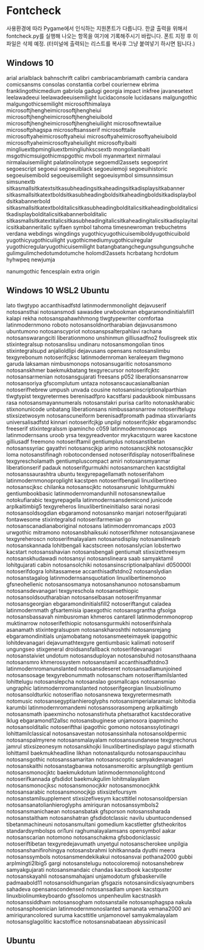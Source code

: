 # Fontcheck
사용환경에 따라 Pygame에서 인식하는 지원폰트가 다릅니다. 한글 출력을 위해서 fontcheck.py를 실행해 나오는 항목을
여기에 기록해주시기 바랍니다. 폰트 지정 후 이 파일은 삭제 예정. (터미널에 출력되는 리스트를 복사후 그냥 붙여넣기 하시면 됩니다.)

## Windows 10
arial
arialblack
bahnschrift
calibri
cambriacambriamath
cambria
candara
comicsansms
consolas
constantia
corbel
couriernew
ebrima
franklingothicmedium
gabriola
gadugi
georgia
impact
inkfree
javanesetext
leelawadeeui
leelawadeeuisemilight
lucidaconsole
lucidasans
malgungothic
malgungothicsemilight
microsofthimalaya
microsoftjhengheimicrosoftjhengheiui
microsoftjhengheimicrosoftjhengheiuibold
microsoftjhengheimicrosoftjhengheiuilight
microsoftnewtailue
microsoftphagspa
microsoftsansserif
microsofttaile
microsoftyaheimicrosoftyaheiui
microsoftyaheimicrosoftyaheiuibold
microsoftyaheimicrosoftyaheiuilight
microsoftyibaiti
mingliuextbpmingliuextbmingliuhkscsextb
mongolianbaiti
msgothicmsuigothicmspgothic
mvboli
myanmartext
nirmalaui
nirmalauisemilight
palatinolinotype
segoemdl2assets
segoeprint
segoescript
segoeui
segoeuiblack
segoeuiemoji
segoeuihistoric
segoeuisemibold
segoeuisemilight
segoeuisymbol
simsunnsimsun
simsunextb
sitkasmallsitkatextsitkasubheadingsitkaheadingsitkadisplaysitkabanner
sitkasmallsitkatextboldsitkasubheadingboldsitkaheadingboldsitkadisplayboldsitkabannerbold
sitkasmallsitkatextbolditalicsitkasubheadingbolditalicsitkaheadingbolditalicsitkadisplaybolditalicsitkabannerbolditalic
sitkasmallsitkatextitalicsitkasubheadingitalicsitkaheadingitalicsitkadisplayitalicsitkabanneritalic
sylfaen
symbol
tahoma
timesnewroman
trebuchetms
verdana
webdings
wingdings
yugothicyugothicuisemiboldyugothicuibold
yugothicyugothicuilight
yugothicmediumyugothicuiregular
yugothicregularyugothicuisemilight
batangbatangchegungsuhgungsuhche
gulimgulimchedotumdotumche
holomdl2assets
hcrbatang
hcrdotum
hyhwpeq
newjumja

nanumgothic
fencesplain
extra
origin

## Windows 10 WSL2 Ubuntu
lato
tlwgtypo
accanthisadfstd
latinmodernmonolight
dejavuserif
notosansthai
notosansmodi
sawasdee
urwbookman
ebgaramondinitialsfill1
kalapi
rekha
notosanspahawhhmong
tlwgtypewriter
comfortaa
latinmodernmono
roboto
notosansoldnortharabian
dejavusansmono
ubuntumono
notosanscypriot
notosanspsalterpahlavi
rachana
notosanswarangciti
liberationmono
unshinmun
gilliusadfno2
foulisgreek
stix
stixintegralsup
notosanslisu
undinaru
notosansmongolian
tinos
stixintegralsupd
anjalioldlipi
dejavusans
opensans
notosanslimbu
texgyrebonum
notoserifcjksc
latinmodernroman
keraleeyam
tlwgmono
garuda
laksaman
nimbusmonops
notosansugaritic
notosansmono
notosanskhmer
baekmukbatang
texgyrecursor
notoserifcjktc
notosansarmenian
notosansgujarati
freesans
p052
liberationsansnarrow
notosansoriya
gfscomplutum
untaza
notosanscaucasianalbanian
notoserifhebrew
umpush
unvada
cousine
notosansinscriptionalparthian
tlwgtypist
texgyretermes
berenisadfpro
kacstfarsi
padaukbook
nimbussans
rasa
notosansmayannumerals
notosanstakri
purisa
carlito
notonaskharabic
stixnonunicode
unbatang
liberationsans
nimbussansnarrow
notoseriftelugu
stixsizetwosym
notosanscuneiform
berenisadfpromath
padmaa
stixvariants
universalisadfstd
kinnari
notoserifcjkjp
unpilgi
notoserifcjkkr
ebgaramondsc
freeserif
stixintegralssm
ipamincho
c059
latinmodernmonocaps
latinmodernsans
uroob
yrsa
texgyreadventor
mrykacstqurn
waree
kacstone
gilliusadf
freemono
notoseriftamil
gentiumplus
notosanstibetan
notosanssyriac
gayathri
notosanscjkjp
arimo
notosanscjkhk
notosanscjkkr
loma
notosanstifinagh
robotocondensed
notoserifdisplay
notoserifbalinese
texgyrescholamath
gentiumpluscompact
amiri
notosansmyanmar
liberationserif
padauk
notoserifgurmukhi
notosansmarchen
kacstdigital
notosanssaurashtra
ubuntu
texgyrepagellamath
notoserifahom
latinmodernmonoproplight
kacstpen
notoserifbengali
linuxlibertineo
notosanscjksc
chilanka
notosanscjktc
notosansrunic
lohitgurmukhi
gentiumbookbasic
latinmodernromandunhill
notosansnewtailue
notokufiarabic
texgyrepagella
latinmodernsansdemicond
junicode
arplkaitimbig5
texgyreheros
linuxlibertineinitialso
sarai
norasi
notosansoldsogdian
ebgaramond
notosansnko
manjari
notoserifgujarati
fontawesome
stixintegralsd
notoserifarmenian
go
notosanscanadianaboriginal
notosans
latinmodernromancaps
z003
urwgothic
mitramono
notosansbhaiksuki
notoserifkhmer
notosansjavanese
texgyreheroscn
notoserifmalayalam
notosansdisplay
notosanslinearb
notosanskannada
lohitbengali
kacstscreen
notosanslycian
lobstertwo
kacstart
notosansshavian
notosansbengali
gentiumalt
stixsizethreesym
notosanskhudawadi
notosansyi
notosanslineara
saab
samyaktamil
lohitgujarati
cabin
notosansolchiki
notosansinscriptionalpahlavi
d050000l
notoserifdogra
lohitassamese
accanthisadfstdno2
notosanslydian
notosanstagalog
latinmodernsansquotation
linuxlibertinemonoo
gfsneohellenic
notosansosmanya
notosanshanunoo
notosansbamum
notosansdevanagari
texgyreschola
notosansethiopic
notosansoldsoutharabian
notosanselbasan
notoserifmyanmar
notosansgeorgian
ebgaramondinitialsfill2
notoseriftangut
caladea
latinmodernmath
gfsartemisia
ipaexgothic
notosansgrantha
gfsolga
notosansbassavah
nimbusroman
khmeros
cantarell
latinmodernmonoprop
muktinarrow
notoserifethiopic
notosansgurmukhi
notoserifsinhala
asanamath
stixintegralsupsm
notosanskharoshthi
notosansrejang
ebgaramondinitials
unjamobatang
notosansmeeteimayek
ipapgothic
lohitdevanagari
dejavumathtexgyre
gentiumbasic
kalimati
notoserif
ungungseo
stixgeneral
droidsansfallback
notoserifdevanagari
notosanstaiviet
undotum
notosansduployan
notosansbuhid
notosansthaana
notosansmro
khmerossystem
notosanstamil
accanthisadfstdno3
latinmodernromanunslanted
notosansdeseret
notosansadlamunjoined
notosansosage
texgyrebonummath
notosanscham
notoseriftamilslanted
lohittelugu
notosanslepcha
notosanslao
gosmallcaps
notosansmiao
ungraphic
latinmodernromanslanted
notoserifgeorgian
linuxbiolinumo
notosansoldturkic
notoseriflao
notosansnewa
texgyretermesmath
notomusic
notosansegyptianhieroglyphs
notosansimperialaramaic
lohitodia
karumbi
latinmodernromandemi
notosanssorasompeng
arplkaitimgb
notosansmath
ipaexmincho
notosanstirhuta
phetsarathot
kacstdecorative
lklug
ebgaramond12allsc
notosansbuginese
unjamosora
ipapmincho
notosansolditalic
notoserifthai
ipagothic
gomono
notosanssylotinagri
lohittamilclassical
notosansavestan
notosanssinhala
notosansoldpermic
notosanspalmyrene
notosansmalayalam
notosanssundanese
texgyrechorus
jamrul
stixsizeonesym
notosanskhojki
linuxlibertinedisplayo
pagul
stixmath
lohittamil
baekmukheadline
likhan
notonastaliqurdu
notosanspaucinhau
notosansgothic
notosanssamaritan
notosanscoptic
samyakdevanagari
notosanskaithi
notosanstagbanwa
notosansmeroitic
arplsungtilgb
gentium
notosansmonocjktc
baekmukdotum
latinmodernmonolightcond
notoserifkannada
gfsdidot
baekmukgulim
lohitmalayalam
notosansmonocjksc
notosansmonocjkkr
notosansmonocjkhk
notosansarabic
notosansmonocjkjp
stixsizefoursym
notosanstamilsupplement
stixsizefivesym
kacsttitlel
notosansoldpersian
notosansanatolianhieroglyphs
amiriquran
notosanssymbols2
notosansmanichaean
notosansbatak
gfsporson
notosanssharada
notosanstaitham
notosanshatran
gfsdidotclassic
navilu
ubuntucondensed
tibetanmachineuni
notosansmultani
gomedium
kacstletter
gfstheokritos
standardsymbolsps
ori1uni
raghumalayalamsans
opensymbol
aakar
notosanscarian
notomono
notosanschakma
gfsbodoniclassic
notoseriftibetan
texgyredejavumath
unyetgul
notosanscherokee
unpilgia
notosanshanifirohingya
notosansbrahmi
lohitkannada
dyuthi
meera
notosanssymbols
notosansmendekikakui
notosansvai
pothana2000
gubbi
arplmingti2lbig5
gargi
notosanstelugu
notocoloremoji
notosanshebrew
samyakgujarati
notosansmandaic
chandas
kacstbook
kacstposter
notosanskayahli
notosansmahajani
unjamodotum
gfsbaskerville
padmaabold11
notosansoldhungarian
gfsgazis
notosansindicsiyaqnumbers
sahadeva
opensanscondensed
notosansadlam
unpen
kacstqurn
linuxbiolinumkeyboardo
gfssolomos
unpenheulim
kacstnaskh
notosanssiddham
notosansogham
notosanstaile
notosansphagspa
nakula
notosansphoenician
latinmodernmonoslanted
samanata
vemana2000
ani
amiriqurancolored
suruma
kacsttitle
unjamonovel
samyakmalayalam
notosansglagolitic
kacstoffice
notosansnabataean
abyssinicasil

## Ubuntu